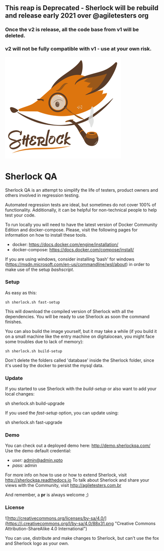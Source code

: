 ## This reap is Deprecated - Sherlock will be rebuild and release early 2021 over @agiletesters org
### Once the v2 is release, all the code base from v1 will be deleted.

### v2 will not be fully compatible with v1 - use at your own risk.

![alt tag](https://raw.githubusercontent.com/leoGalani/sherlock/master/frontsherlock/src/assets/img/sherlock.png)

# Sherlock QA

Sherlock QA is an attempt to simplify the life of testers, product owners and
others involved in regression testing.

Automated regression tests are ideal, but sometimes do not cover 100% of functionality. Additionally, it can be helpful for non-technical people to help test your code.


To run locally you will need to have the latest version of Docker Community Edition and docker-compose.
Please, visit the following pages for information on how to install these tools.

- docker: https://docs.docker.com/engine/installation/
- docker-compose: https://docs.docker.com/compose/install/

If you are using windows, consider installing 'bash' for windows (https://msdn.microsoft.com/en-us/commandline/wsl/about) in order to make use of the setup _bashscript_.

### Setup

As easy as this:

    sh sherlock.sh fast-setup


This will download the compiled version of Sherlock with all the dependencies. You will be ready to use Sherlock as soon the command finishes.

You can also build the image yourself, but it may take a while (if you build it on a small machine like the entry machine on digitalocean, you might face some troubles due to lack of memory):


    sh sherlock.sh build-setup


Don't delete the folders called 'database' inside the Sherlock folder, since it's used by the docker to persist the mysql data.

### Update

If you started to use Sherlock with the _build-setup_ or also want to add your local changes:

  sh sherlock.sh build-upgrade


If you used the _fast-setup_ option, you can update using:

  sh sherlock.sh fast-upgrade


###  Demo

You can check out a deployed demo here: http://demo.sherlockqa.com/
Use the demo default credential:

- _user:_ admin@admin.xpto
- _pass:_ admin

For more info on how to use or how to extend Sherlock, visit http://sherlockqa.readthedocs.io
To talk about Sherlock and share your views with the Community, visit http://agiletesters.com.br

And remember, a __pr__ is always welcome ;)

### License

![http://creativecommons.org/licenses/by-sa/4.0/](https://i.creativecommons.org/l/by-sa/4.0/88x31.png "Creative Commons Attribution-ShareAlike 4.0 International")

You can use, distribute and make changes to Sherlock, but can't use the fox and Sherlock logo as your own.

